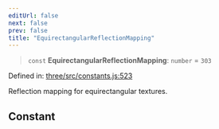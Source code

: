 ```yaml
---
editUrl: false
next: false
prev: false
title: "EquirectangularReflectionMapping"
---
```


> `const` **EquirectangularReflectionMapping**: `number` = `303`

Defined in: [three/src/constants.js:523](https://github.com/DefinitelyMaybe/three-i18n/blob/fa57b79433d1c349ffb23a78727299c8d4190136/three/src/constants.js#L523)

Reflection mapping for equirectangular textures.

## Constant
